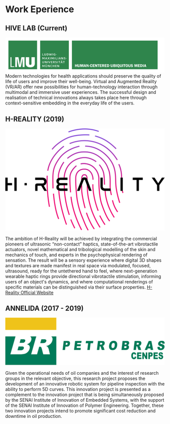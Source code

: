 # Work Eperience

## HIVE LAB (Current)
![LMU Munich](/images/LMULogo.png)
Modern technologies for health applications should preserve the quality of life of users and improve their well-being. Virtual and Augmented Reality (VR/AR) offer new possibilities for human-technology interaction through multimodal and immersive user experiences. The successful design and realisation of technical innovations always takes place here through context-sensitive embedding in the everyday life of the users.

## H-REALITY (2019)
![CNRS](/images/H-Reality.png)

The ambition of H-Reality will be achieved by integrating the commercial pioneers of ultrasonic “non-contact” haptics, state-of-the-art vibrotactile actuators, novel mathematical and tribological modelling of the skin and mechanics of touch, and experts in the psychophysical rendering of sensation. The result will be a sensory experience where digital 3D shapes and textures are made manifest in real space via modulated, focused, ultrasound, ready for the untethered hand to feel, where next-generation wearable haptic rings provide directional vibrotactile stimulation, informing users of an object's dynamics, and where computational renderings of specific materials can be distinguished via their surface properties. [H-Reality Official Website](https://www.hreality.eu/)

## ANNELIDA (2017 - 2019)
![UFRGS](/images/cenpesbr.png)

Given the operational needs of oil companies and the interest of research groups in the relevant objective, this research project proposes the development of an innovative robotic system for pipeline inspection with the ability to perform 5D curves. This innovation project is presented as a complement to the innovation project that is being simultaneously proposed by the SENAI Institute of Innovation of Embedded Systems, with the support of the SENAI Institute of Innovation of Polymer Engineering. Together, these two innovation projects intend to promote significant cost reduction and downtime in oil production.